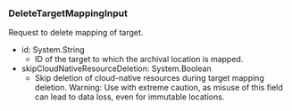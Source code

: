 ### DeleteTargetMappingInput
Request to delete mapping of target.

- id: System.String
  - ID of the target to which the archival location is mapped.
- skipCloudNativeResourceDeletion: System.Boolean
  - Skip deletion of cloud-native resources during target mapping deletion. Warning: Use with extreme caution, as misuse of this field can lead to data loss, even for immutable locations.
